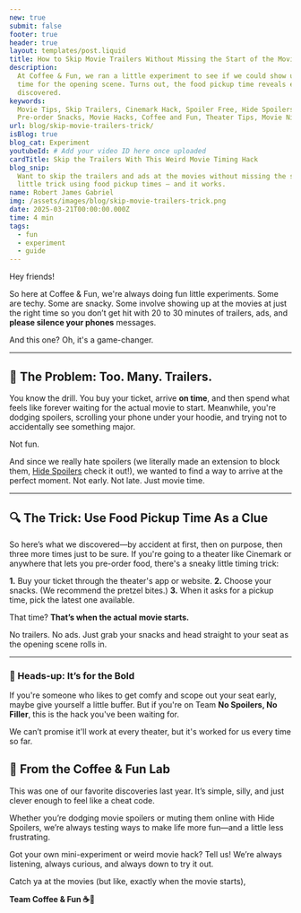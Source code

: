 ```yaml
---
new: true
submit: false
footer: true
header: true
layout: templates/post.liquid
title: How to Skip Movie Trailers Without Missing the Start of the Movie (We Tested This!)
description:
  At Coffee & Fun, we ran a little experiment to see if we could show up to the movies *just* in
  time for the opening scene. Turns out, the food pickup time reveals everything. Here’s what we
  discovered.
keywords:
  Movie Tips, Skip Trailers, Cinemark Hack, Spoiler Free, Hide Spoilers, Movie Timing Trick,
  Pre-order Snacks, Movie Hacks, Coffee and Fun, Theater Tips, Movie Night Tips
url: blog/skip-movie-trailers-trick/
isBlog: true
blog_cat: Experiment
youtubeId: # Add your video ID here once uploaded
cardTitle: Skip the Trailers With This Weird Movie Timing Hack
blog_snip:
  Want to skip the trailers and ads at the movies without missing the start? We found a sneaky
  little trick using food pickup times — and it works.
name: Robert James Gabriel
img: /assets/images/blog/skip-movie-trailers-trick.png
date: 2025-03-21T00:00:00.000Z
time: 4 min
tags:
  - fun
  - experiment
  - guide
---
```


Hey friends!

So here at Coffee & Fun, we're always doing fun little experiments. Some are techy. Some are snacky.
Some involve showing up at the movies at just the right time so you don’t get hit with 20 to 30
minutes of trailers, ads, and **please silence your phones** messages.

And this one? Oh, it's a game-changer.

---

## 🍿 The Problem: Too. Many. Trailers.

You know the drill. You buy your ticket, arrive **on time**, and then spend what feels like forever
waiting for the actual movie to start. Meanwhile, you're dodging spoilers, scrolling your phone
under your hoodie, and trying not to accidentally see something major.

Not fun.

And since we really hate spoilers (we literally made an extension to block them,
[Hide Spoilers](https://www.coffeeandfun.com/hide-spoilers-extension/) check it out!), we wanted to
find a way to arrive at the perfect moment. Not early. Not late. Just movie time.

---

## 🔍 The Trick: Use Food Pickup Time As a Clue

So here’s what we discovered—by accident at first, then on purpose, then three more times just to be
sure. If you're going to a theater like Cinemark or anywhere that lets you pre-order food, there's a
sneaky little timing trick:

**1.** Buy your ticket through the theater's app or website. **2.** Choose your snacks. (We
recommend the pretzel bites.) **3.** When it asks for a pickup time, pick the latest one available.

That time? **That’s when the actual movie starts.**

No trailers. No ads. Just grab your snacks and head straight to your seat as the opening scene rolls
in.

---

### 🚨 Heads-up: It’s for the Bold

If you're someone who likes to get comfy and scope out your seat early, maybe give yourself a little
buffer. But if you're on Team **No Spoilers, No Filler**, this is the hack you've been waiting for.

We can’t promise it'll work at every theater, but it's worked for us every time so far.

## 💬 From the Coffee & Fun Lab

This was one of our favorite discoveries last year. It’s simple, silly, and just clever enough to
feel like a cheat code.

Whether you’re dodging movie spoilers or muting them online with Hide Spoilers, we’re always testing
ways to make life more fun—and a little less frustrating.

Got your own mini-experiment or weird movie hack? Tell us! We’re always listening, always curious,
and always down to try it out.

Catch ya at the movies (but like, exactly when the movie starts),

**Team Coffee & Fun ☕🎉**
